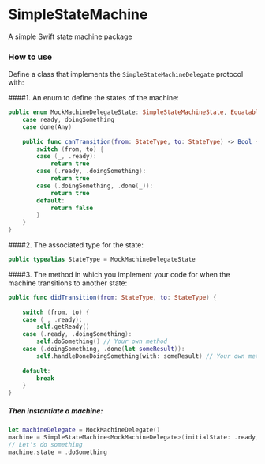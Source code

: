 # SimpleStateMachine
A simple Swift state machine package

### How to use
Define a class that implements the `SimpleStateMachineDelegate` protocol with:

####1. An enum to define the states of the machine:
```swift
public enum MockMachineDelegateState: SimpleStateMachineState, Equatable {
    case ready, doingSomething
    case done(Any)
    
    public func canTransition(from: StateType, to: StateType) -> Bool {
        switch (from, to) {
        case (_, .ready):
            return true
        case (.ready, .doingSomething):
            return true
        case (.doingSomething, .done(_)):
            return true
        default:
            return false
        }
    }
}
```

####2. The associated type for the state:
```swift
public typealias StateType = MockMachineDelegateState
```

####3. The method in which you implement your code for when the machine transitions to another state:
```swift
public func didTransition(from: StateType, to: StateType) {
    
    switch (from, to) {
    case (_, .ready):
        self.getReady()
    case (.ready, .doingSomething):
        self.doSomething() // Your own method
    case (.doingSomething, .done(let someResult)):
        self.handleDoneDoingSomething(with: someResult) // Your own method
        
    default:
        break
    }
}
```

##### Then instantiate a machine:
```swift
let machineDelegate = MockMachineDelegate()
machine = SimpleStateMachine<MockMachineDelegate>(initialState: .ready, delegate: machineDelegate)
// Let's do something
machine.state = .doSomething
```


